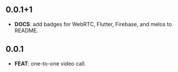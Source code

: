 ## 0.0.1+1

 - **DOCS**: add badges for WebRTC, Flutter, Firebase, and melos to README.

## 0.0.1

 - **FEAT**: one-to-one video call.


